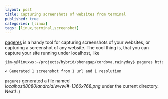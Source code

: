 ```yaml
---
layout: post
title: Capturing screenshots of websites from terminal
published: true
categories: [linux]
tags: [linux,terminal,screenshot]
---
```


[pageres](https://github.com/sindresorhus/pageres) is a handy tool for capturing screenshots of your websites, or capturing a screenshot of any website. The cool thing is, that you can capture your site running under localhost, like

```bash
jim-y@linuxws:~/projects/hybrid/phonegap/cordova.rainyday$ pageres http://localhost:8080/android/www/#/ 1366x768

✔ Generated 1 screenshot from 1 url and 1 resolution
```

`pageres` generated a file named *localhost!8080!android!www!#-1366x768.png* under the current directory. Neat! :)